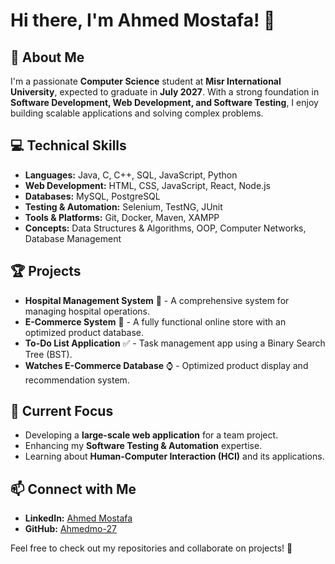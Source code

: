 # Hi there, I'm Ahmed Mostafa! 👋

## 🚀 About Me
I'm a passionate **Computer Science** student at **Misr International University**, expected to graduate in **July 2027**. With a strong foundation in **Software Development, Web Development, and Software Testing**, I enjoy building scalable applications and solving complex problems.

## 💻 Technical Skills
- **Languages:** Java, C, C++, SQL, JavaScript, Python
- **Web Development:** HTML, CSS, JavaScript, React, Node.js
- **Databases:** MySQL, PostgreSQL
- **Testing & Automation:** Selenium, TestNG, JUnit
- **Tools & Platforms:** Git, Docker, Maven, XAMPP
- **Concepts:** Data Structures & Algorithms, OOP, Computer Networks, Database Management

## 🏆 Projects
- **Hospital Management System** 🏥 - A comprehensive system for managing hospital operations.
- **E-Commerce System** 🛒 - A fully functional online store with an optimized product database.
- **To-Do List Application** ✅ - Task management app using a Binary Search Tree (BST).
- **Watches E-Commerce Database** ⌚ - Optimized product display and recommendation system.

## 🎯 Current Focus
- Developing a **large-scale web application** for a team project.
- Enhancing my **Software Testing & Automation** expertise.
- Learning about **Human-Computer Interaction (HCI)** and its applications.

## 📫 Connect with Me
- **LinkedIn:** [Ahmed Mostafa](https://www.linkedin.com/in/ahmedmo-27)
- **GitHub:** [Ahmedmo-27](https://github.com/Ahmedmo-27)

Feel free to check out my repositories and collaborate on projects! 🚀
